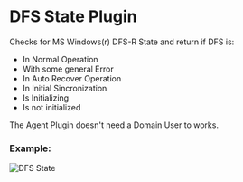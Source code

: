 # DFS State Plugin

Checks for MS Windows(r) DFS-R State and return if DFS is:
 - In Normal Operation
 - With some general Error
 - In Auto Recover Operation
 - In Initial Sincronization
 - Is Initializing
 - Is not initialized

The Agent Plugin doesn't need a Domain User to works.

### Example:

![DFS State](https://raw.githubusercontent.com/allangood/check_mk/master/site_media/dfs_state.jpg "DFS State")

